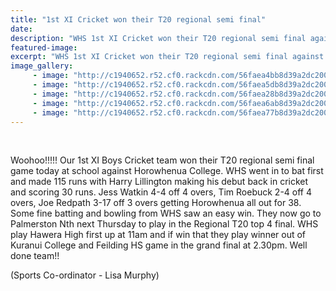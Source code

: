```yaml
---
title: "1st XI Cricket won their T20 regional semi final"
date: 
description: "WHS 1st XI Cricket won their T20 regional semi final against Horowhenua College, 24 March 2016..."
featured-image: 
excerpt: "WHS 1st XI Cricket won their T20 regional semi final against Horowhenua College, 24 March 2016..."
image_gallery:
     - image: "http://c1940652.r52.cf0.rackcdn.com/56faea4bb8d39a2dc200065a/12038809_587883228027454_4110005512653805677_o.jpg"
     - image: "http://c1940652.r52.cf0.rackcdn.com/56faea5db8d39a2dc200065c/12513928_587883231360787_3602777391436091696_o-(1).jpg"
     - image: "http://c1940652.r52.cf0.rackcdn.com/56faea28b8d39a2dc2000657/12901414_587883224694121_3315832753669320274_o-(1).jpg"
     - image: "http://c1940652.r52.cf0.rackcdn.com/56faea6ab8d39a2dc2000660/12885796_587883261360784_3721900851889369589_o.jpg"
     - image: "http://c1940652.r52.cf0.rackcdn.com/56faea77b8d39a2dc2000662/12888525_587883268027450_8014765852779208267_o.jpg"
---
```


<p>&nbsp;</p>
<p><span>Woohoo!!!!! Our 1st XI Boys Cricket team won their T20 regional semi final game today at school against Horowhenua College. WHS went in to bat first and made 115 runs with Harry Lillington making his debut back in cricket and scoring 30 runs. Jess Watkin 4-4 off 4 overs, Tim Roebuck 2-4 off 4 overs, Joe Redpath 3-17 off 3 overs getting Horowhenua all out for 38. Some fine batting and bowling from WHS saw an easy win. They now go to Palmerston Nth next Thursday to play in the Regional T20 top 4 final. WHS play Hawera High first up at 11am and if win that they play winner out of Kuranui College and Feilding HS game in the grand final at 2.30pm. Well done team!!</span></p>
<p><span>(Sports Co-ordinator - Lisa Murphy)</span></p>
<p><span><br /></span></p>

